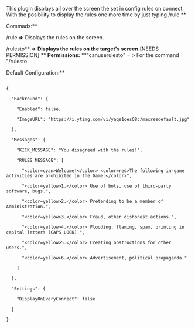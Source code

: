 This plugin displays all over the screen the set in config rules on connect. With the posibility to display the rules one more time by just typing /rule
**

Commads:**

/rule **=>** Displays the rules on the screen.

/rulesto** <player> => **Displays the rules on the target's screen.**[NEEDS PERMISSION]
**
**Permissions:**
**"canuserulesto" = > For the command "/rulesto <player>


Default Configuration:**

````

{

  "Backround": {

    "Enabled": false,

    "ImageURL": "https://i.ytimg.com/vi/yaqe1qesQ8c/maxresdefault.jpg"

  },

  "Messages": {

    "KICK_MESSAGE": "You disagreed with the rules!",

    "RULES_MESSAGE": [

      "<color=cyan>Welcome!</color> <color=red>The following in-game activities are prohibited in the Game:</color>",

      "<color=yellow>1.</color> Use of bots, use of third-party software, bugs.",

      "<color=yellow>2.</color> Pretending to be a member of Administration.",

      "<color=yellow>3.</color> Fraud, other dishonest actions.",

      "<color=yellow>4.</color> Flooding, flaming, spam, printing in capital letters (CAPS LOCK).",

      "<color=yellow>5.</color> Creating obstructions for other users.",

      "<color=yellow>6.</color> Advertisement, political propaganda."

    ]

  },

  "Settings": {

    "DisplayOnEveryConnect": false

  }

}

 
````
